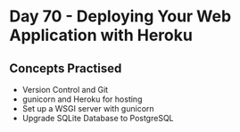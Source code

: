 # Day 70 - Deploying Your Web Application with Heroku
## Concepts Practised
- Version Control and Git
- gunicorn and Heroku for hosting
- Set up a WSGI server with gunicorn
- Upgrade SQLite Database to PostgreSQL
